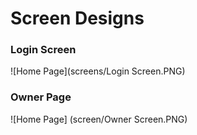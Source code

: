 # Screen Designs

### Login Screen
![Home Page](screens/Login Screen.PNG)


### Owner Page
![Home Page] (screen/Owner Screen.PNG)

